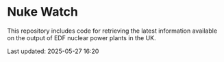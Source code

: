 # Nuke Watch

This repository includes code for retrieving the latest information available on the output of EDF nuclear power plants in the UK.

Last updated: 2025-05-27 16:20